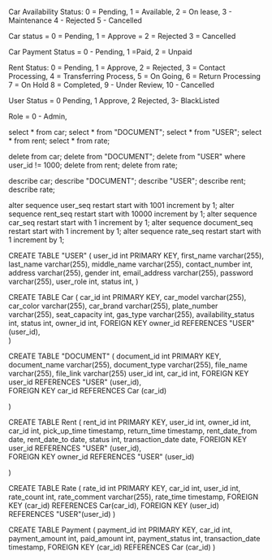 Car Availability Status: 0 = Pending, 1 = Available, 2 = On lease, 3 - Maintenance 4 - Rejected 5 - Cancelled

Car status = 0 = Pending, 1 = Approve = 2 = Rejected 3 = Cancelled

Car Payment Status = 0 - Pending, 1 =Paid, 2 = Unpaid

Rent Status: 0 = Pending, 1 = Approve, 2 = Rejected, 3 = Contact Processing, 4 = Transferring Process, 5 = On Going, 6 = Return Processing 7 = On Hold 8 = Completed, 9 - Under Review, 10 - Cancelled

User Status = 0 Pending, 1 Approve, 2 Rejected, 3- BlackListed

Role = 0 - Admin, 

select * from car;
select * from "DOCUMENT";
select * from "USER";
select * from rent;
select * from rate;

delete from car;
delete from "DOCUMENT";
delete from "USER" where user_id != 1000;
delete from rent;
delete from rate;

describe car;
describe "DOCUMENT";
describe "USER";
describe rent;
describe rate;

alter sequence user_seq restart start with 1001 increment by 1;
alter sequence rent_seq restart start with 10000 increment by 1;
alter sequence car_seq restart start with 1 increment by 1;
alter sequence document_seq restart start with 1 increment by 1;
alter sequence rate_seq restart start with 1 increment by 1;

CREATE TABLE "USER" (
user_id int PRIMARY KEY,
first_name varchar(255),
last_name varchar(255),
middle_name varchar(255),
contact_number int,
address varchar(255),
gender int,
email_address varchar(255),
password varchar(255),
user_role int,
status int,
)

CREATE TABLE Car (
car_id int PRIMARY KEY,
car_model varchar(255),
car_color varchar(255),
car_brand varchar(255),
plate_number varchar(255),
seat_capacity int,
gas_type varchar(255),
availability_status int,
status int,
owner_id int,
FOREIGN KEY owner_id REFERENCES "USER" (user_id),  
)

CREATE TABLE "DOCUMENT" (
document_id int PRIMARY KEY,
document_name varchar(255),
document_type varchar(255),
file_name varchar(255),
file_link varchar(255)
user_id int,
car_id int,
FOREIGN KEY user_id REFERENCES "USER" (user_id),  
 FOREIGN KEY car_id REFERENCES Car (car_id)

)

CREATE TABLE Rent (
rent_id int PRIMARY KEY,
user_id int,
owner_id int,
car_id int,
pick_up_time timestamp,
return_time timestamp,
rent_date_from date,
rent_date_to date,
status int,
transaction_date date,
FOREIGN KEY user_id REFERENCES "USER" (user_id),  
 FOREIGN KEY owner_id REFERENCES "USER" (user_id)

)

CREATE TABLE Rate (
rate_id int PRIMARY KEY,
car_id int,
user_id int,
rate_count int,
rate_comment varchar(255),
rate_time timestamp,
FOREIGN KEY (car_id) REFERENCES Car(car_id),
FOREIGN KEY (user_id) REFERENCES "USER"(user_id)
)

CREATE TABLE Payment (
    payment_id int PRIMARY KEY,
    car_id int,
    payment_amount int,
    paid_amount int,
    payment_status int,
    transaction_date timestamp,
    FOREIGN KEY (car_id) REFERENCES Car (car_id)
)

